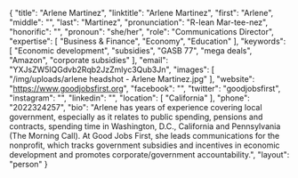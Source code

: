 {
  "title": "Arlene Martinez",
  "linktitle": "Arlene Martinez",
  "first": "Arlene",
  "middle": "",
  "last": "Martinez",
  "pronunciation": "R-lean Mar-tee-nez",
  "honorific": "",
  "pronoun": "she/her",
  "role": "Communications Director",
  "expertise": [
    "Business & Finance",
    "Economy",
    "Education"
  ],
  "keywords": [
    "Economic development",
    "subsidies",
    "GASB 77",
    "mega deals",
    "Amazon",
    "corporate subsidies"
  ],
  "email": "YXJsZW5lQGdvb2Rqb2JzZmlyc3Qub3Jn",
  "images": [
    "/img/uploads/arlene headshot - Arlene Martinez.jpg"
  ],
  "website": "https://www.goodjobsfirst.org",
  "facebook": "",
  "twitter": "goodjobsfirst",
  "instagram": "",
  "linkedin": "",
  "location": [
    "California"
  ],
  "phone": "2022324257",
  "bio": "Arlene has years of experience covering local government, especially as it relates to public spending, pensions and contracts, spending time in Washington, D.C., California and Pennsylvania (The Morning Call). At Good Jobs First, she leads communications for the nonprofit, which tracks government subsidies and incentives in economic development and promotes corporate/government accountability.",
  "layout": "person"
}
